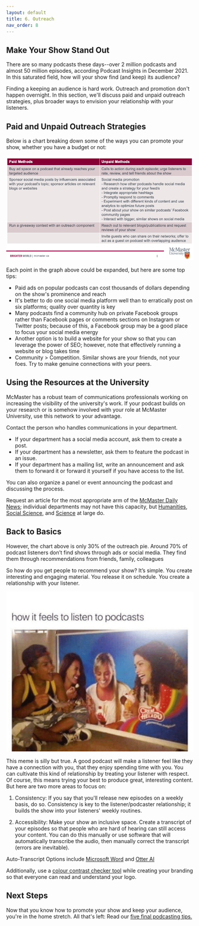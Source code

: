 ```yaml
---
layout: default
title: 6. Outreach
nav_order: 8
---
```

## Make Your Show Stand Out

There are so many podcasts these days--over 2 million podcasts and almost 50 million episodes, according Podcast Insights in December 2021. In this saturated field, how will your show find (and keep) its audience?

Finding a keeping an audience is hard work. Outreach and promotion don't happen overnight. In this section, we'll discuss paid and unpaid outreach strategies, plus broader ways to envision your relationship with your listeners. 

## Paid and Unpaid Outreach Strategies

Below is a chart breaking down some of the ways you can promote your show, whether you have a budget or not:

<img src="assets/img/OutreachChart.png" alt="Two column chart with headings Paid Options and Unpaid options. Paid option rows read: Buy ad space on a podcast that already reaches your targeted audience, Sponsor social media posts by influencers associated with your podcast’s topic; sponsor articles on relevant blogs or websites, Run a giveaway contest with an outreach component. Unpaid option rows read: Calls to action during each episode; urge listeners to rate, review, and tell friends about the show, Social media promotion, Research how other podcasts handle social media and create a strategy for your feed/s, Integrate appropriate hashtags, Promptly respond to comments, Experiment with different kinds of content and use analytics to optimize future posts, Post about your show on similar podcasts’ Facebook community pages, Interact with bigger, similar shows on social media, Reach out to relevant blogs/publications and request reviews of your show, Invite guests who can share on their networks; offer to act as a guest on podcast with overlapping audience" width="720">

Each point in the graph above could be expanded, but here are some top tips:
- Paid ads on popular podcasts can cost thousands of dollars depending on the show's prominence and reach
- It's better to do one social media platform well than to erratically post on six platforms; quality over quantity is key
- Many podcasts find a community hub on private Facebook groups rather than Facebook pages or comments sections on Instagram or Twitter posts; because of this, a Facebook group may be a good place to focus your social media energy
- Another option is to build a website for your show so that you can leverage the power of SEO; however, note that effectively running a website or blog takes time 
- Community > Competition. Similar shows are your friends, not your foes. Try to make genuine connections with your peers. 

## Using the Resources at the University 

McMaster has a robust team of communications professionals working on increasing the visibility of the university's work. If your podcast builds on your research or is somehow involved with your role at McMaster University, use this network to your advantage.

Contact the person who handles communications in your department.
- If your department has a social media account, ask them to create a post.
- If your department has a newsletter, ask them to feature the podcast in an issue.
- If your department has a mailing list, write an announcement and ask them to forward it or forward it yourself if you have access to the list.

You can also organize a panel or event announcing the podcast and discussing the process.

Request an article for the most appropriate arm of the [McMaster Daily News](https://dailynews.mcmaster.ca/); individual departments may not have this capacity, but [Humanities](https://www.humanities.mcmaster.ca/news/), [Social Science](https://socialsciences.mcmaster.ca/news), and [Science](https://www.science.mcmaster.ca/community/news.html) at large do.

## Back to Basics

However, the chart above is only 30% of the outreach pie. Around 70% of podcast listeners don’t find shows through ads or social media. They find them through recommendations from friends, family, colleagues

So how do you get people to recommend your show?
It’s simple. You create interesting and engaging material. You release it on schedule. You create a relationship with your listener.

<img src="assets/img/PodcastMeme.png" alt="picture of a teenager eating food and laughing next to a poster of women eating food and laughing. Caption reads, what listening to a podcast feels like" width="720">

This meme is silly but true. A good podcast will make a listener feel like they have a connection with you, that they enjoy spending time with you. You can cultivate this kind of relationship by treating your listener with respect. Of course, this means trying your best to produce great, interesting content. But here are two more areas to focus on:

1. Consistency: If you say that you'll release new episodes on a weekly basis, do so. Consistency is key to the listener/podcaster relationship; it builds the show into your listeners' weekly routines. 

2. Accessibility: Make your show an inclusive space. Create a transcript of your episodes so that people who are hard of hearing can still access your content. 
You can do this manually or use software that will automatically transcribe the audio, then manually correct the transcript (errors are inevitable). 

Auto-Transcript Options include [Microsoft Word](https://shorturl.at/clqwC) and [Otter AI](https://otter.ai/)

Additionally, use a [colour contrast checker tool](https://webaim.org/resources/contrastchecker/) while creating your branding so that everyone can read and understand your logo. 

## Next Steps

Now that you know how to promote your show and keep your audience, you're in the home stretch. All that's left: Read our [five final podcasting tips.](https://scds.github.io/podcasting/Five-Final-Tips.html)
